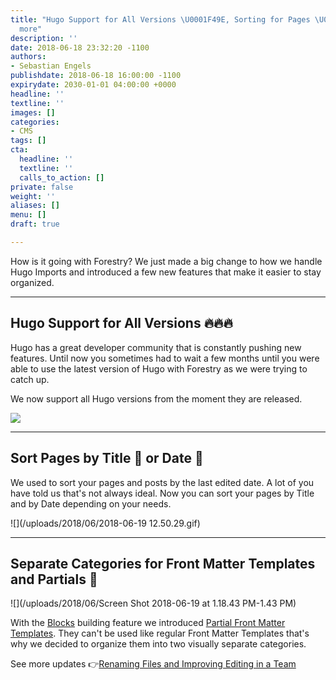 ```yaml
---
title: "Hugo Support for All Versions \U0001F49E, Sorting for Pages \U0001F4C4 and
  more"
description: ''
date: 2018-06-18 23:32:20 -1100
authors:
- Sebastian Engels
publishdate: 2018-06-18 16:00:00 -1100
expirydate: 2030-01-01 04:00:00 +0000
headline: ''
textline: ''
images: []
categories:
- CMS
tags: []
cta:
  headline: ''
  textline: ''
  calls_to_action: []
private: false
weight: ''
aliases: []
menu: []
draft: true

---
```

How is it going with Forestry? We just made a big change to how we handle Hugo Imports and introduced a few new features that make it easier to stay organized.

---

## Hugo Support for All Versions 🔥🔥🔥

Hugo has a great developer community that is constantly pushing new features. Until now you sometimes had to wait a few months until you were able to use the latest version of Hugo with Forestry as we were trying to catch up.

We now support all Hugo versions from the moment they are released.

![](/uploads/2018/06/hugo-1)

---

## Sort Pages by Title 📝 or Date 📅

We used to sort your pages and posts by the last edited date. A lot of you have told us that's not always ideal. Now you can sort your pages by Title and by Date depending on your needs.

![](/uploads/2018/06/2018-06-19 12.50.29.gif)

---

## Separate Categories for Front Matter Templates and Partials 👀

![](/uploads/2018/06/Screen Shot 2018-06-19 at 1.18.43 PM-1.43 PM)

With the [Blocks](/docs/settings/fields/blocks/) building feature we introduced [Partial Front Matter Templates](/docs/settings/front-matter-templates/#partial-templates). They can't be used like regular Front Matter Templates that's why we decided to organize them into two visually separate categories.

See more updates 👉[Renaming Files and Improving Editing in a Team](/blog/renaming-files-and-improving-team-editing/)